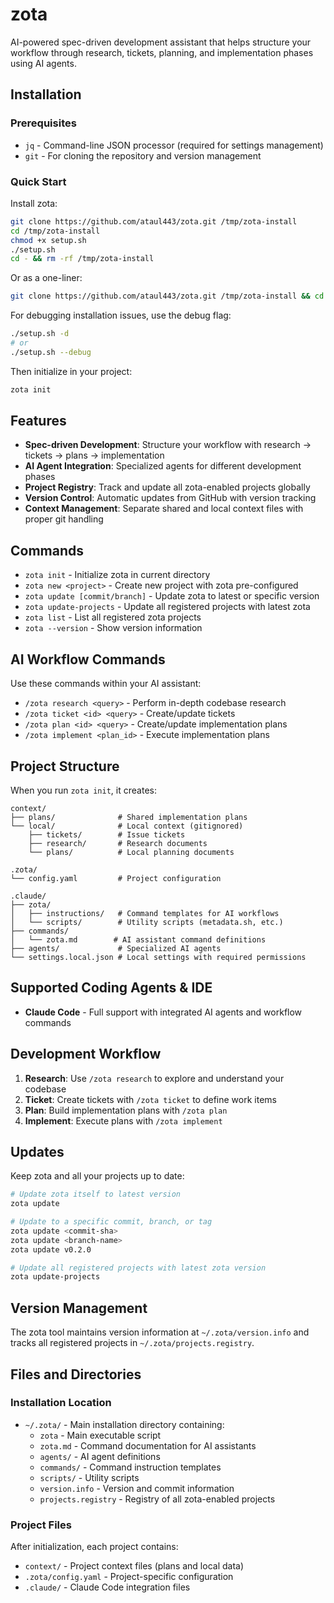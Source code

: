 # zota

AI-powered spec-driven development assistant that helps structure your workflow through research, tickets, planning, and implementation phases using AI agents.

## Installation

### Prerequisites

- `jq` - Command-line JSON processor (required for settings management)
- `git` - For cloning the repository and version management

### Quick Start

Install zota:

```bash
git clone https://github.com/ataul443/zota.git /tmp/zota-install
cd /tmp/zota-install
chmod +x setup.sh
./setup.sh
cd - && rm -rf /tmp/zota-install
```

Or as a one-liner:

```bash
git clone https://github.com/ataul443/zota.git /tmp/zota-install && cd /tmp/zota-install && chmod +x setup.sh && ./setup.sh && cd - && rm -rf /tmp/zota-install
```

For debugging installation issues, use the debug flag:

```bash
./setup.sh -d
# or
./setup.sh --debug
```

Then initialize in your project:

```bash
zota init
```

## Features

- **Spec-driven Development**: Structure your workflow with research → tickets → plans → implementation
- **AI Agent Integration**: Specialized agents for different development phases
- **Project Registry**: Track and update all zota-enabled projects globally
- **Version Control**: Automatic updates from GitHub with version tracking
- **Context Management**: Separate shared and local context files with proper git handling

## Commands

- `zota init` - Initialize zota in current directory
- `zota new <project>` - Create new project with zota pre-configured
- `zota update [commit/branch]` - Update zota to latest or specific version
- `zota update-projects` - Update all registered projects with latest zota
- `zota list` - List all registered zota projects
- `zota --version` - Show version information

## AI Workflow Commands

Use these commands within your AI assistant:

- `/zota research <query>` - Perform in-depth codebase research
- `/zota ticket <id> <query>` - Create/update tickets
- `/zota plan <id> <query>` - Create/update implementation plans
- `/zota implement <plan_id>` - Execute implementation plans

## Project Structure

When you run `zota init`, it creates:

```
context/
├── plans/              # Shared implementation plans
└── local/              # Local context (gitignored)
    ├── tickets/        # Issue tickets
    ├── research/       # Research documents
    └── plans/          # Local planning documents

.zota/
└── config.yaml         # Project configuration

.claude/
├── zota/
│   ├── instructions/   # Command templates for AI workflows
│   └── scripts/        # Utility scripts (metadata.sh, etc.)
├── commands/
│   └── zota.md        # AI assistant command definitions
├── agents/             # Specialized AI agents
└── settings.local.json # Local settings with required permissions
```

## Supported Coding Agents & IDE

- **Claude Code** - Full support with integrated AI agents and workflow commands

## Development Workflow

1. **Research**: Use `/zota research` to explore and understand your codebase
2. **Ticket**: Create tickets with `/zota ticket` to define work items
3. **Plan**: Build implementation plans with `/zota plan`
4. **Implement**: Execute plans with `/zota implement`

## Updates

Keep zota and all your projects up to date:

```bash
# Update zota itself to latest version
zota update

# Update to a specific commit, branch, or tag
zota update <commit-sha>
zota update <branch-name>
zota update v0.2.0

# Update all registered projects with latest zota version
zota update-projects
```

## Version Management

The zota tool maintains version information at `~/.zota/version.info` and tracks all registered projects in `~/.zota/projects.registry`.

## Files and Directories

### Installation Location

- `~/.zota/` - Main installation directory containing:
  - `zota` - Main executable script
  - `zota.md` - Command documentation for AI assistants
  - `agents/` - AI agent definitions
  - `commands/` - Command instruction templates
  - `scripts/` - Utility scripts
  - `version.info` - Version and commit information
  - `projects.registry` - Registry of all zota-enabled projects

### Project Files

After initialization, each project contains:

- `context/` - Project context files (plans and local data)
- `.zota/config.yaml` - Project-specific configuration
- `.claude/` - Claude Code integration files
